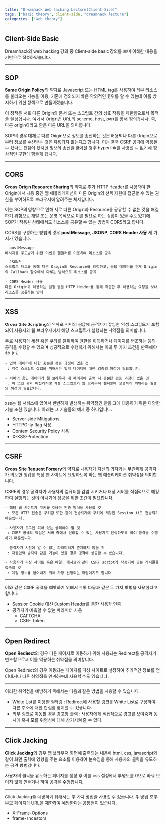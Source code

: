 ```yaml
---
title: "Dreamhack Web hacking Lecture(Client-Side)"
tags: ["basic theory", client-side, "dreamhack lecture"]
categories: ["web theory"]
---
```


## Client-Side Basic

Dreamhack의 web hacking 강의 중 Client-side basic 강의를 보며 이해한 내용을 기반으로 작성하였습니다.

* * *

## **SOP**

**Same Origin Policy**의 약자로 Javascript 또는 HTML tag를 사용하여 외부 리소스를 불러오는 기능을 이용, 기존에 정의되지 않은 악의적인 행위를 할 수 있는데 이를 방지하기 위한 정책으로 만들어졌습니다.

이 정책은 서로 다른 Origin의 문서 또는 스크립트 간의 상호 작용을 제한함으로서 목적을 달성합니다. 여기서 Origin은 URL의 scheme, host, port를 통해 정의됩니다. 즉, 다른 origin이라고 함은 다른 URL을 의미합니다.

SOP의 경우 대체로 다른 Origin으로 정보를 송신하는 것은 허용되나 다른 Origin으로부터 정보를 수신받는 것은 허용되지 않는다고 합니다. 이는 결국 CSRF 공격에 악용될 수 있다는 단점이 있지만 정보의 송신을 금지할 경우 hyperlink를 사용할 수 없기에 정상적인 구현이 힘들게 됩니다.

* * *

## **CORS**

**Cross Origin Resource Sharing**의 약자로 추가 HTTP Header를 사용하여 한 Origin에서 사용 중인 웹 애플리케이션이 다른 Origin의 선택 자원에 접근할 수 있는 권한을 부여하도록 브라우저에 알려주는 체제입니다.

이는 SOP의 영향으로 인해 서로 다른 Origin과 Resource를 공유할 수 없는 것을 해결하기 위함으로 개발 또는 운영 목적으로 이를 필요로 하는 상황이 있을 수도 있기에 SOP가 적용된 상태에서도 리소스를 공유할 수 있는 방법이 CORS라고 합니다.

CORS를 구성하는 방법의 경우 **postMessage**, **JSONP**, **CORS Header 사용** 세 가지가 있습니다.

```
- postMessage
메시지를 주고받기 위한 이벤트 핸들러를 이용하여 리소스를 공유

- JSONP
스크립트 태그를 통해 다른 Origin의 Resource를 요청하고, 응답 데이터를 현재 Origin의 Callback 함수에서 다루는 방식으로 리소스를 공유

- CORS Header 사용
다른 Origin이 허용하는 설정 등을 HTTP Header를 통해 확인한 후 허용하는 요청을 보내 리소스를 공유하는 방식
```

* * *

## **XSS**

**Cross Site Scripting**의 약자로 서버의 응답에 공격자가 삽입한 악성 스크립트가 포함되어 사용자의 웹 브라우저에서 해당 스크립트가 실행되는 취약점을 의미합니다.

주로 사용자의 세션 혹은 쿠키를 탈취하여 권한을 획득하거나 페이지를 변조하는 등의 공격을 수행할 수 있으며 성공적으로 수행하기 위해서는 아래 두 가지 조건을 만족해야 합니다.

```
- 입력 데이터에 대한 충분한 검증 과정이 없을 것
 : 악성 스크립트 삽입을 위해서는 입력 데이터에 대한 검증의 허점이 필요합니다.

- 서버의 응답 데이터가 웹 브라우저 내 페이지에 출력 시 충분한 검증 과정이 없을 것
 : 이 또한 위와 마찬가지로 악성 스크립트가 웹 브라우저 렌더링에 성공하기 위해서는 검증의 허점이 필요합니다.
```

* * *

xss는 웹 서비스에 있어서 빈번하게 발생하는 취약점인 만큼 그에 대응하기 위한 다양한 기술 또한 있습니다. 아래는 그 기술들의 예시 중 하나입니다.

- Server-side Mitigations
- HTTPOnly flag 사용
- Content Security Policy 사용
- X-XSS-Protection

* * *

## **CSRF**

**Cross Site Request Forgery**의 약자로 사용자가 자신의 의지와는 무관하게 공격자가 의도한 행위를 특정 웹 사이트에 요청하도록 하는 웹 애플리케이션 취약점을 의미합니다.

CSRF의 경우 공격자가 사용자의 컴퓨터를 감염 시키거나 대상 서버를 직접적으로 해킹하여 실행되는 것이 아니기에 성공을 위한 조건이 필요합니다.

```
- 해당 웹 사이트가 쿠키를 이용한 인증 방식을 사용할 것
 : 모든 HTTP 전송은 쿠키값 또한 같이 전송되기에 쿠키에 저장된 Session id도 전송되기 때문입니다.

- 사용자가 로그인 되어 있는 상태여야 할 것
 : CSRF 공격의 핵심은 서버 측에서 신뢰할 수 있는 사용자로 인식하도록 하여 공격을 수행하기 때문입니다.

- 공격자가 사전에 알 수 없는 파라미터가 존재하지 않을 것
 : 자동입력 방지와 같은 기능이 있을 경우 공격에 성공할 수 없습니다.

- 사용자가 피싱 사이트 혹은 메일, 게시글과 같이 CSRF script가 작성되어 있는 게시물을 접속할 것
 : 계정 정보를 얻어내기 위해 가장 선행되는 작업이기도 합니다.
```

* * *

이와 같은 CSRF 공격을 예방하기 위해서 보통 다음과 같은 두 가지 방법을 사용한다고 합니다.

- Session Cookie 대신 Custom Header를 통한 사용자 인증
- 공격자가 예측할 수 없는 파라미터 사용
	- CAPTCHA
	- CSRF Token

* * *

## **Open Redirect**

**Open Redirect**의 경우 다른 페이지로 이동하기 위해 사용되는 Redirect를 공격자가 변조함으로써 이를 악용하는 취약점을 의미합니다.

Open Redirect의 경우 이동되는 페이지를 피싱 사이트로 설정하여 추가적인 정보를 얻어내거나 다른 취약점을 연계하는데 사용할 수도 있습니다.

* * *

이러한 취약점을 예방하기 위해서는 다음과 같은 방법을 사용할 수 있습니다.

- White List를 이용한 필터링
 : Redirect에 사용할 링크를 White List로 구성하여 다른 주소에 대한 간섭을 방지할 수 있습니다.
- 외부 링크로 이동할 경우 경고창 출력
 : 사용자에게 직접적으로 경고를 보여줌과 동시에 혹시 모를 위험성에 대해 상기시켜 줄 수 있다.

* * *

## **Click Jacking**

**Click Jacking**의 경우 웹 브라우저 화면에 출력되는 내용에 html, css, javascript와 같이 화면 출력에 영향을 주는 요소를 이용하여 눈속임을 통해 사용자의 클릭을 유도하는 공격 방법입니다.

사용자의 클릭을 유도하는 페이지를 생성 후 이를 css 설정에서 투명도를 0으로 바꿔 보이지 않게 만들거나 하여 공격을 수행합니다.

* * *

Click Jacking을 예방하기 위해서는 두 가지 방법을 사용할 수 있습니다. 두 방법 모두 부모 페이지의 URL을 제한하여 예방한다는 공통점이 있습니다.

- X-Frame-Options
- frame-ancestors
